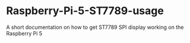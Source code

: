 # Raspberry-Pi-5-ST7789-usage
A short documentation on how to get ST7789 SPI display working on the Raspberry Pi 5
